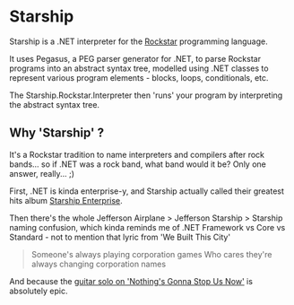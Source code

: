 # Starship

Starship is a .NET interpreter for the [Rockstar](https://codewithrockstar.com) programming language.

It uses Pegasus, a PEG parser generator for .NET, to parse Rockstar programs into an abstract syntax tree, modelled using .NET
classes to represent various program elements - blocks, loops, conditionals, etc.

The Starship.Rockstar.Interpreter then 'runs' your program by interpreting the abstract syntax tree.

## Why 'Starship' ?

It's a Rockstar tradition to name interpreters and compilers after rock bands... so if .NET was a rock band, what 
band would it be? Only one answer, really... ;) 

First, .NET is kinda enterprise-y, and Starship actually called their greatest hits album [Starship Enterprise](https://open.spotify.com/album/38uy9OtGLS5byFFgvOkBqm?si=X1SAijlnTOK2EnvyoMK_JQ).

Then there's the whole Jefferson Airplane > Jefferson Starship > Starship naming confusion, which kinda reminds me
of .NET Framework vs Core vs Standard - not to mention that lyric from 'We Built This City'

> Someone's always playing corporation games
> Who cares they're always changing corporation names

And because the [guitar solo on 'Nothing's Gonna Stop Us Now'](https://youtu.be/3wxyN3z9PL4?t=171) is absolutely epic.


